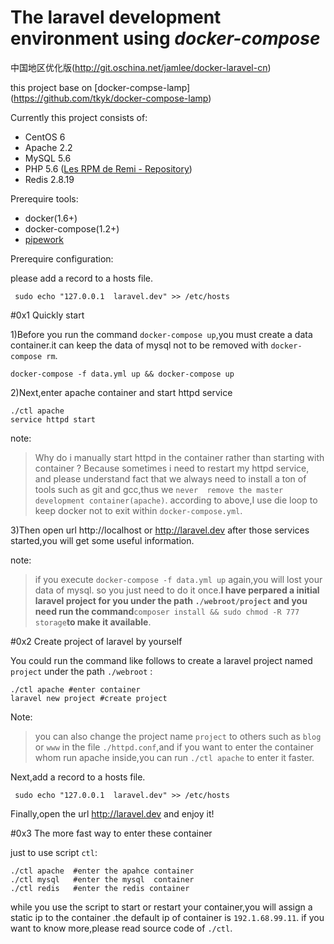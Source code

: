 # The laravel development environment using  *docker-compose*

中国地区优化版(http://git.oschina.net/jamlee/docker-laravel-cn)

this project base on [docker-compse-lamp] (https://github.com/tkyk/docker-compose-lamp)


Currently this project consists of:

- CentOS 6
- Apache 2.2
- MySQL 5.6
- PHP 5.6 ([Les RPM de Remi - Repository](http://rpms.famillecollet.com/))
- Redis 2.8.19

Prerequire tools:

- docker(1.6+)
- docker-compose(1.2+)
- [pipework](https://github.com/jpetazzo/pipework)

Prerequire configuration:

please add a record to a hosts file.

     sudo echo "127.0.0.1  laravel.dev" >> /etc/hosts


#0x1 Quickly start



1)Before you run the command  `docker-compose up`,you must create a data container.it can keep the data of mysql not to be removed with `docker-compose rm`.

    docker-compose -f data.yml up && docker-compose up

2)Next,enter apache container and start httpd service

    ./ctl apache
    service httpd start

note:
    
>    Why do i manually start  httpd  in the container rather than starting with container ?
>    Because sometimes i need to restart my httpd service, and please understand fact that we always need to install a ton of tools such as git and gcc,thus we `never  remove the master development container(apache)`. according to above,I use die loop to keep docker not to exit within `docker-compose.yml`.

3)Then open url http://localhost or http://laravel.dev after those services started,you will get some useful information.

note:

>    if you execute `docker-compose -f data.yml up` again,you will lost your data of mysql. so you just need to do
it once.**I have perpared a initial laravel project for you under the path `./webroot/project` and you need run the command**`composer install && sudo chmod -R 777 storage`**to make it available**.


#0x2 Create project of laravel by yourself

You could run the command like follows to create a laravel project named `project` under the path `./webroot` :
   
    ./ctl apache #enter container
    laravel new project #create project

Note: 
> you can also change the project name `project` to others such as `blog` or `www` in the file `./httpd.conf`,and if you want to enter the container whom run apache inside,you can run `./ctl apache` to enter it faster.

Next,add a record to a hosts file.

     sudo echo "127.0.0.1  laravel.dev" >> /etc/hosts


Finally,open the url http://laravel.dev and enjoy it!

#0x3 The more fast way to enter these container

just to use script `ctl`:

    ./ctl apache  #enter the apahce container
    ./ctl mysql   #enter the mysql  container
    ./ctl redis   #enter the redis container

while you use the script to start or restart your container,you will assign a static ip to the container .the default ip of container is `192.1.68.99.11`. if you want to know more,please read source code of `./ctl`.
